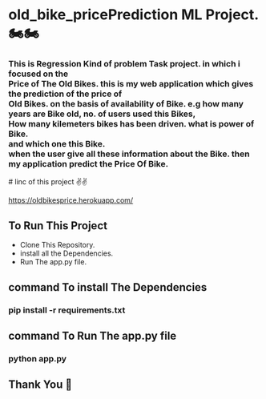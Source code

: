 # old_bike_pricePrediction ML Project. 🏍🏍
<h3> This is Regression Kind of problem Task project. in which i focused on the <br>
Price of The Old Bikes. this is my web application which gives the prediction of the price of<br>
Old Bikes. on the basis of availability of Bike. e.g how many years are Bike old, no. of users used this Bikes,<br>
How many kilemeters bikes has been driven. what is power of Bike.<br>
and which one this Bike.<br>
when the user give all these information about the Bike. then my application predict the Price Of Bike.
</h3>
# linc of this project ✌✌

https://oldbikesprice.herokuapp.com/

## To Run This Project
<ul>
<li>Clone This Repository.</li>
<li>install all the Dependencies.</li>
<li>Run The app.py file.</li>
</ul>

## command To install  The Dependencies
### pip install -r requirements.txt


## command To Run The app.py file
### python app.py

## Thank You 🚩
